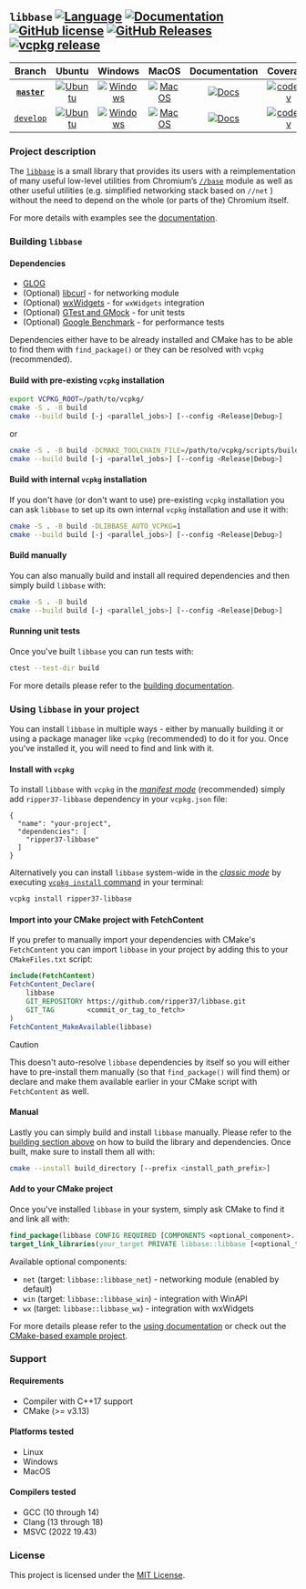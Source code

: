 ## `libbase` [![Language](https://img.shields.io/badge/language-C++17-blue.svg)](https://github.com/RippeR37/libbase) [![Documentation](https://img.shields.io/badge/documentation-online-blue.svg)](https://ripper37.github.io/libbase/) [![GitHub license](https://img.shields.io/badge/license-MIT-blue.svg)](https://raw.githubusercontent.com/ripper37/libbase/master/LICENSE) [![GitHub Releases](https://img.shields.io/github/release/ripper37/libbase.svg)](https://github.com/ripper37/libbase/releases) [![vcpkg release](https://img.shields.io/vcpkg/v/ripper37-libbase)](https://vcpkg.io/en/package/ripper37-libbase)

| Branch | Ubuntu | Windows | MacOS | Documentation | Coverage |
| :----: | :----: | :-----: | :---: | :-----------: | :------: |
| [**`master`**](https://github.com/RippeR37/libbase) | [![Ubuntu](https://github.com/RippeR37/libbase/actions/workflows/ubuntu.yml/badge.svg?branch=master)](https://github.com/RippeR37/libbase/actions/workflows/ubuntu.yml?query=branch:master) | [![Windows](https://github.com/RippeR37/libbase/actions/workflows/windows.yml/badge.svg?branch=master)](https://github.com/RippeR37/libbase/actions/workflows/windows.yml?query=branch:master) | [![MacOS](https://github.com/RippeR37/libbase/actions/workflows/macos.yml/badge.svg?branch=master)](https://github.com/RippeR37/libbase/actions/workflows/macos.yml?query=branch:master) | [![Docs](https://github.com/RippeR37/libbase/actions/workflows/docs.yml/badge.svg?branch=master)](https://ripper37.github.io/libbase/master/) | [![codecov](https://codecov.io/gh/RippeR37/libbase/branch/master/graph/badge.svg?token=RT0JTLDPJE)](https://app.codecov.io/gh/RippeR37/libbase/branch/master) |
| [`develop`](https://github.com/RippeR37/libbase/tree/develop) | [![Ubuntu](https://github.com/RippeR37/libbase/actions/workflows/ubuntu.yml/badge.svg?branch=develop)](https://github.com/RippeR37/libbase/actions/workflows/ubuntu.yml?query=branch:develop) | [![Windows](https://github.com/RippeR37/libbase/actions/workflows/windows.yml/badge.svg?branch=develop)](https://github.com/RippeR37/libbase/actions/workflows/windows.yml?query=branch:develop) | [![MacOS](https://github.com/RippeR37/libbase/actions/workflows/macos.yml/badge.svg?branch=develop)](https://github.com/RippeR37/libbase/actions/workflows/macos.yml?query=branch:develop) | [![Docs](https://github.com/RippeR37/libbase/actions/workflows/docs.yml/badge.svg?branch=develop)](https://ripper37.github.io/libbase/develop/) | [![codecov](https://codecov.io/gh/RippeR37/libbase/branch/develop/graph/badge.svg?token=RT0JTLDPJE)](https://app.codecov.io/gh/RippeR37/libbase/branch/develop) |


### Project description

The [`libbase`](https://github.com/RippeR37/libbase/) is a small library that
provides its users with a reimplementation of many useful low-level utilities
from Chromium’s
[`//base`](https://chromium.googlesource.com/chromium/src/base/) module as well
as other useful utilities (e.g. simplified networking stack based on `//net` )
without the need to depend on the whole (or parts of the) Chromium itself.

For more details with examples see the
[documentation](https://ripper37.github.io/libbase/).


### Building `libbase`

#### Dependencies

- [GLOG](https://github.com/google/glog)
- (Optional) [libcurl](https://curl.se/libcurl/) - for networking module
- (Optional) [wxWidgets](https://www.wxwidgets.org/) - for `wxWidgets` integration
- (Optional) [GTest and GMock](https://github.com/google/googletest) - for unit tests
- (Optional) [Google Benchmark](https://github.com/google/benchmark) - for performance tests

Dependencies either have to be already installed and CMake has to be able to
find them with `find_package()` or they can be resolved with `vcpkg`
(recommended).

#### Build with pre-existing `vcpkg` installation

```bash
export VCPKG_ROOT=/path/to/vcpkg/
cmake -S . -B build
cmake --build build [-j <parallel_jobs>] [--config <Release|Debug>]
```

or

```bash
cmake -S . -B build -DCMAKE_TOOLCHAIN_FILE=/path/to/vcpkg/scripts/buildsystems/vcpkg.cmake
cmake --build build [-j <parallel_jobs>] [--config <Release|Debug>]
```

#### Build with internal `vcpkg` installation

If you don't have (or don't want to use) pre-existing `vcpkg` installation you
can ask `libbase` to set up its own internal `vcpkg` installation and use it
with:

```bash
cmake -S . -B build -DLIBBASE_AUTO_VCPKG=1
cmake --build build [-j <parallel_jobs>] [--config <Release|Debug>]
```

#### Build manually

You can also manually build and install all required dependencies and then
simply build `libbase` with:

```bash
cmake -S . -B build
cmake --build build [-j <parallel_jobs>] [--config <Release|Debug>]
```

#### Running unit tests

Once you've built `libbase` you can run tests with:

```bash
ctest --test-dir build
```

For more details please refer to the
[building documentation](https://ripper37.github.io/libbase/master/getting_started/building.html).


### Using `libbase` in your project

You can install `libbase` in multiple ways - either by manually building it or
using a package manager like `vcpkg` (recommended) to do it for you. Once you've
installed it, you will need to find and link with it.

#### Install with `vcpkg`

To install `libbase` with `vcpkg` in the
[_manifest mode_](https://learn.microsoft.com/en-us/vcpkg/concepts/manifest-mode#manifest-files-in-projects)
(recommended) simply add `ripper37-libbase` dependency in your `vcpkg.json`
file:

```jsonc
{
  "name": "your-project",
  "dependencies": [
    "ripper37-libbase"
  ]
}
```

Alternatively you can install `libbase` system-wide in the
[_classic mode_](https://learn.microsoft.com/sv-se/vcpkg/concepts/classic-mode)
by executing
[`vcpkg install` command](https://learn.microsoft.com/en-us/vcpkg/commands/install#synopsis)
in your terminal:

```bash
vcpkg install ripper37-libbase
```

#### Import into your CMake project with FetchContent

If you prefer to manually import your dependencies with CMake's `FetchContent`
you can import `libbase` in your project by adding this to your `CMakeFiles.txt`
script:

```cmake
include(FetchContent)
FetchContent_Declare(
    libbase
    GIT_REPOSITORY https://github.com/ripper37/libbase.git
    GIT_TAG        <commit_or_tag_to_fetch>
)
FetchContent_MakeAvailable(libbase)
```

> [!CAUTION]
> This doesn't auto-resolve `libbase` dependencies by itself so you will either
> have to pre-install them manually (so that `find_package()` will find them) or
> declare and make them available earlier in your CMake script with
> `FetchContent` as well.


#### Manual

Lastly you can simply build and install `libbase` manually. Please refer to the
[building section above](https://github.com/RippeR37/libbase?tab=readme-ov-file#building-libbase)
on how to build the library and dependencies. Once built, make sure to install
them all with:

```bash
cmake --install build_directory [--prefix <install_path_prefix>]
```

#### Add to your CMake project

Once you've installed `libbase` in your system, simply ask CMake to find it and
link all with:

```cmake
find_package(libbase CONFIG REQUIRED [COMPONENTS <optional_component>...])
target_link_libraries(your_target PRIVATE libbase::libbase [<optional_target>...])
```

Available optional components:

* `net` (target: `libbase::libbase_net`) - networking module (enabled by default)
* `win` (target: `libbase::libbase_win`) - integration with WinAPI
* `wx` (target: `libbase::libbase_wx`) - integration with wxWidgets

For more details please refer to the
[using documentation](https://ripper37.github.io/libbase/master/getting_started/using.html)
or check out the
[CMake-based example project](https://github.com/RippeR37/libbase-example-cmake).


### Support

#### Requirements

* Compiler with C++17 support
* CMake (>= v3.13)

#### Platforms tested

* Linux
* Windows
* MacOS

#### Compilers tested

* GCC (10 through 14)
* Clang (13 through 18)
* MSVC (2022 19.43)

### License

This project is licensed under the [MIT License](LICENSE).
